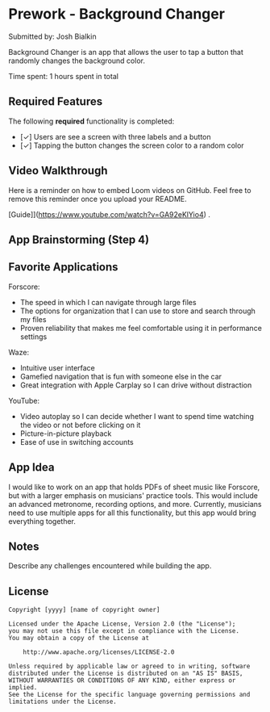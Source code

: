 # Prework - Background Changer

Submitted by: Josh Bialkin

Background Changer is an app that allows the user to tap a button that randomly changes the background color.

Time spent: 1 hours spent in total

## Required Features

The following **required** functionality is completed:

- [✓] Users are see a screen with three labels and a button
- [✓] Tapping the button changes the screen color to a random color
 
## Video Walkthrough

Here is a reminder on how to embed Loom videos on GitHub. Feel free to remove this reminder once you upload your README. 

[Guide]](https://www.youtube.com/watch?v=GA92eKlYio4) .

## App Brainstorming (Step 4)

## Favorite Applications

Forscore:
  - The speed in which I can navigate through large files
  - The options for organization that I can use to store and search through my files
  - Proven reliability that makes me feel comfortable using it in performance settings 

Waze:
  - Intuitive user interface
  - Gamefied navigation that is fun with someone else in the car
  - Great integration with Apple Carplay so I can drive without distraction

YouTube:
  - Video autoplay so I can decide whether I want to spend time watching the video or not before clicking on it
  - Picture-in-picture playback
  - Ease of use in switching accounts

## App Idea

I would like to work on an app that holds PDFs of sheet music like Forscore, but with a larger emphasis on musicians' practice tools. 
This would include an advanced metronome, recording options, and more. Currently, musicians need to use multiple apps for all this functionality,
but this app would bring everything together.

## Notes

Describe any challenges encountered while building the app.

## License

    Copyright [yyyy] [name of copyright owner]

    Licensed under the Apache License, Version 2.0 (the "License");
    you may not use this file except in compliance with the License.
    You may obtain a copy of the License at

        http://www.apache.org/licenses/LICENSE-2.0

    Unless required by applicable law or agreed to in writing, software
    distributed under the License is distributed on an "AS IS" BASIS,
    WITHOUT WARRANTIES OR CONDITIONS OF ANY KIND, either express or implied.
    See the License for the specific language governing permissions and
    limitations under the License.


    

